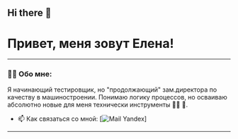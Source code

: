 ## Hi there 👋

# Привет, меня зовут Елена!

---

### 👨‍💻 Обо мне:

Я начинающий тестировщик, но "продолжающий" зам.директора по качеству в машиностроении. Понимаю логику процессов, но осваиваю абсолютно новые для меня технически инструменты 🤷‍♀️ 🙌.

- 📫 Как связаться со мной: [![Mail Yandex](https://img.shields.io/badge/-@ell3nf@yandex.ru-blue?style=flat&logo=LinkedIn&logoColor=white)]
---
